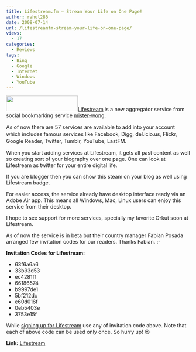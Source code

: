 ```yaml
---
title: Lifestream.fm – Stream Your Life on One Page!
author: rahul286
date: 2008-07-14
url: /lifestreamfm-stream-your-life-on-one-page/
views:
  - 17
categories:
  - Reviews
tags:
  - Bing
  - Google
  - Internet
  - Windows
  - YouTube
---
```

<a href="http://lifestream.fm/" onclick="_gaq.push(['_trackEvent', 'outbound-article', 'http://lifestream.fm/', '']);" ><img class="alignright size-full wp-image-1434" title="lifestream-logo-1" src="http://cdn.devilsworkshop.org/files/2008/07/lifestream-logo-1.jpg" alt="" width="196" height="42" /></a><a href="http://lifestream.fm/settings/services" onclick="_gaq.push(['_trackEvent', 'outbound-article', 'http://lifestream.fm/settings/services', 'Lifestream']);" >Lifestream</a> is a new aggregator service from social bookmarking service <span style="line-height: normal;"><a href="http://www.mister-wong.com/" onclick="_gaq.push(['_trackEvent', 'outbound-article', 'http://www.mister-wong.com/', 'mister-wong']);" rel="nofollow">mister-wong</a>.</span>

<span style="line-height: normal;"><span style="line-height: 19px;">As of now there are 57 services are available to add into your account which includes famous services like Facebook, Digg, del.icio.us, Flickr, Google Reader, Twitter, Tumblr, YouTube, LastFM.</span></span>

When you start adding services at Lifestream, it gets all past content as well so creating sort of your biography over one page. One can look at Lifestream as twitter for your entire digital life.

If you are blogger then you can show this steam on your blog as well using Lifestream badge.

For easier access, the service already have desktop interface ready via an Adobe Air app. This means all Windows, Mac, Linux users can enjoy this service from their desktop.

I hope to see support for more services, specially my favorite Orkut soon at Lifestream.

As of now the service is in beta but their country manager Fabian Posada arranged few invitation codes for our readers. Thanks Fabian. <img src="http://devilsworkshop.org/wp-includes/images/smilies/simple-smile.png" alt=":-)" class="wp-smiley" style="height: 1em; max-height: 1em;" />

**Invitation Codes for Lifestream:**

  * 63f6a6a6
  * 33b93d53
  * ec4281f1
  * 66186574
  * b9997de1
  * 5bf212dc
  * e60d016f
  * 0eb5403e
  * 3753e15f

While <a href="http://lifestream.fm/register" onclick="_gaq.push(['_trackEvent', 'outbound-article', 'http://lifestream.fm/register', 'signing up for Lifestream']);" >signing up for Lifestream</a> use any of invitation code above. Note that each of above code can be used only once. So hurry up! 😉

**Link:** <a href="http://lifestream.fm/" onclick="_gaq.push(['_trackEvent', 'outbound-article', 'http://lifestream.fm/', 'Lifestream']);" >Lifestream</a>
